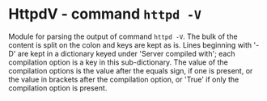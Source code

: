 HttpdV - command ``httpd -V``
=============================

Module for parsing the output of command ``httpd -V``.   The bulk of the
content is split on the colon and keys are kept as is.  Lines beginning with
'-D' are kept in a dictionary keyed under 'Server compiled with'; each
compilation option is a key in this sub-dictionary.  The value of the
compilation options is the value after the equals sign, if one is present,
or the value in brackets after the compilation option, or 'True' if only the
compilation option is present.